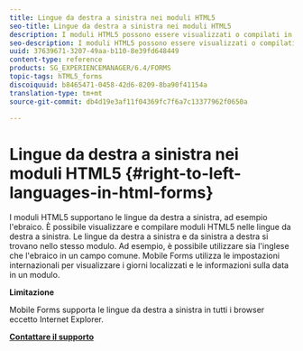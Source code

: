 ```yaml
---
title: Lingue da destra a sinistra nei moduli HTML5
seo-title: Lingue da destra a sinistra nei moduli HTML5
description: I moduli HTML5 possono essere visualizzati o compilati in lingue da destra a sinistra, ad esempio l’ebraico.
seo-description: I moduli HTML5 possono essere visualizzati o compilati in lingue da destra a sinistra, ad esempio l’ebraico.
uuid: 37639671-3207-49aa-b110-8e39fd648449
content-type: reference
products: SG_EXPERIENCEMANAGER/6.4/FORMS
topic-tags: hTML5_forms
discoiquuid: b8465471-0458-42d6-8209-8ba90f41154a
translation-type: tm+mt
source-git-commit: db4d19e3af11f04369fc7f6a7c13377962f0650a

---
```



# Lingue da destra a sinistra nei moduli HTML5 {#right-to-left-languages-in-html-forms}

I moduli HTML5 supportano le lingue da destra a sinistra, ad esempio l&#39;ebraico. È possibile visualizzare e compilare moduli HTML5 nelle lingue da destra a sinistra. Le lingue da destra a sinistra e da sinistra a destra si trovano nello stesso modulo. Ad esempio, è possibile utilizzare sia l&#39;inglese che l&#39;ebraico in un campo comune. Mobile Forms utilizza le impostazioni internazionali per visualizzare i giorni localizzati e le informazioni sulla data in un modulo.

**Limitazione**

Mobile Forms supporta le lingue da destra a sinistra in tutti i browser eccetto Internet Explorer.

**[Contattare il supporto](https://www.adobe.com/account/sign-in.supportportal.html)**
